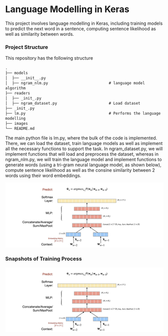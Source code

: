 # Language Modelling in Keras
This project involves language modelling in Keras, including training models to predict the next word in a sentence, computing sentence likelihood as well as similarity between words.

### Project Structure
This repository has the following structure

    .
    ├── models                            
    │  ├── __init__.py
    │  ├── ngram_nlm.py                           # language model algorithm
    ├── readers                 
    │  ├── _init_.py
    │  ├── ngram_dataset.py                       # Load dataset
    ├── _init_.py
    ├── lm.py                                     # Performs the language modelling
    ├── images
    └── README.md

The main python file is lm.py, where the bulk of the code is implemented. There, we can load the dataset, train language models as well as implement all 
the necessary functions to support the task. In ngram_dataset.py, we will implement functions that will load and preprocess the dataset, whereas in 
ngram_nlm.py, we will train the language model and implement functions to generate words (using a tri-gram neural language model, as shown below), compute
sentence likelihood as well as the consine similarity between 2 words using their word embeddings.

![model](https://github.com/Gianatmaja/Language-Modelling-Keras/blob/main/images/Screenshot%202022-10-11%20at%205.57.41%20PM.png)

### Snapshots of Training Process
![losses](https://github.com/Gianatmaja/Language-Modelling-Keras/blob/main/images/Screenshot%202022-10-11%20at%205.57.41%20PM.png)
